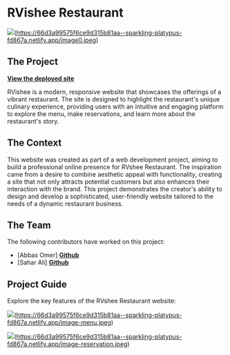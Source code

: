 # RVishee Restaurant

<img src="assets/images/image0.jpeg"/>(https://66d3a99575f6ce9d315b81aa--sparkling-platypus-fd867a.netlify.app/image0.jpeg)

## The Project
[**View the deployed site**](https://66d3a99575f6ce9d315b81aa--sparkling-platypus-fd867a.netlify.app/)

RVishee is a modern, responsive website that showcases the offerings of a vibrant restaurant. The site is designed to highlight the restaurant's unique culinary experience, providing users with an intuitive and engaging platform to explore the menu, make reservations, and learn more about the restaurant's story.

## The Context

This website was created as part of a web development project, aiming to build a professional online presence for RVshee Restaurant. The inspiration came from a desire to combine aesthetic appeal with functionality, creating a site that not only attracts potential customers but also enhances their interaction with the brand. This project demonstrates the creator's ability to design and develop a sophisticated, user-friendly website tailored to the needs of a dynamic restaurant business.

## The Team

The following contributors have worked on this project:
 
  * [Abbas Omer] **[Github](https://github.com/Abbasol)**
  * [Sahar Ali] **[Github](https://github.com/saharrrrr)**

## Project Guide

Explore the key features of the RVshee Restaurant website:

<img src="assets/images/SC1.png">(https://66d3a99575f6ce9d315b81aa--sparkling-platypus-fd867a.netlify.app/image-menu.jpeg)

<img src="assets/images/SC2.png">(https://66d3a99575f6ce9d315b81aa--sparkling-platypus-fd867a.netlify.app/image-reservation.jpeg)

